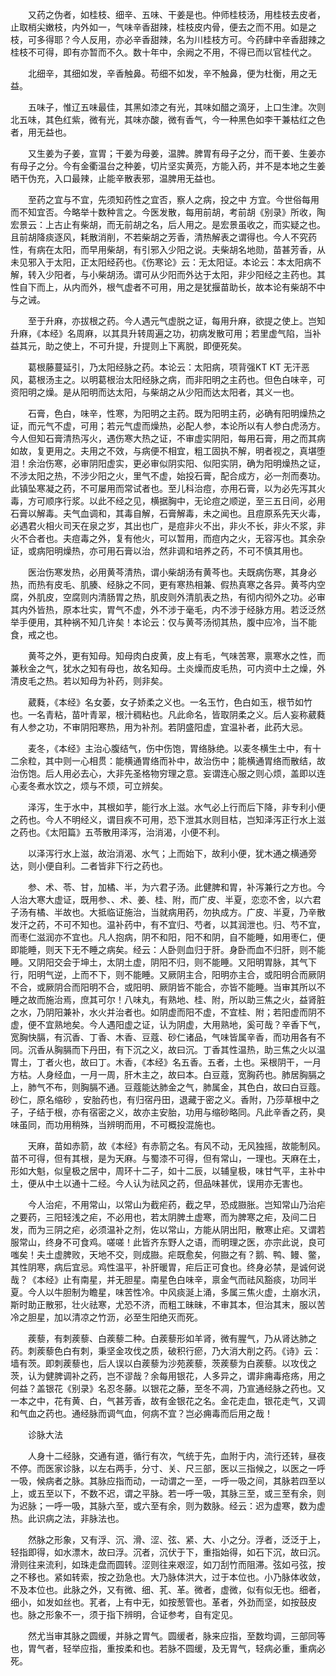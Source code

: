 <!-- { "loadSidebar": true } -->
　　又药之伪者，如桂枝、细辛、五味、干姜是也。仲师桂枝汤，用桂枝去皮者，止取梢尖嫩枝，内外如一，气味辛香甜辣，桂枝皮内骨，便去之而不用。如是之枝，可多得耶？今人反用，亦必辛香甜辣，名为川桂枝方可。今药肆中辛香甜辣之桂枝不可得，即有亦暂而不久。数十年中，余阙之不用，不得已而以官桂代之。

　　北细辛，其细如发，辛香触鼻。苟细不如发，辛不触鼻，便为杜衡，用之无益。

　　五味子，惟辽五味最佳，其黑如漆之有光，其味如醋之滴牙，上口生津。次则北五味，其色红紫，微有光，其味亦酸，微有香气，今一种黑色如李干兼枯红之色者，用无益也。

　　又生姜为子姜，宣胃；干姜为母姜，温脾。脾胃有母子之分，而干姜、生姜亦有母子之分。今有金衢温台之种姜，切片坚实黄亮，方能入药，并不是本地之生姜晒干伪充，入口最辣，止能辛散表邪，温脾用无益也。

　　至药之宜与不宜，先须知药性之宜否，察人之病，投之中 方宜。今世俗每用而不知宜否。今略举十数种言之。今医发散，每用前胡，考前胡《别录》所收，陶宏景云：上古止有柴胡，而无前胡之名，后人用之。是宏景虽收之，而实疑之也。且前胡降痰逐风，耗散消削，不若柴胡之芳香，清热解表之谓得也。今人不究药性，有病在太阳，而早用柴胡，有引邪入少阳之说。夫柴胡名地勋，苗甚芳香，从未见邪入于太阳，正太阳经药也。《伤寒论》云：无太阳证。本论云：本太阳病不解，转入少阳者，与小柴胡汤。谓可从少阳而外达于太阳，非少阳经之主药也。其性自下而上，从内而外，根气虚者不可用，用之是犹揠苗助长，故本论有柴胡不中与之诫。

　　至于升麻，亦拔根之药。今人遇元气虚脱之证，每用升麻，欲提之使上。岂知升麻，《本经》名周麻，以其具升转周遍之功，初病发散可用；若里虚气陷，当补益其元，助之使上，不可升提，升提则上下离脱，即便死矣。

　　葛根藤蔓延引，乃太阳经脉之药。本论云：太阳病，项背强KT KT 无汗恶风，葛根汤主之。以明葛根治太阳经脉之病，而非阳明之主药也。但色白味辛，可资阳明之燥。是从阳明而达太阳，与柴胡之从少阳而达太阳者，其义一也。

　　石膏，色白，味辛，性寒，为阳明之主药。既为阳明主药，必确有阳明燥热之证，而元气不虚，可用；若元气虚而燥热，必配人参，本论所以有人参白虎汤方。今人但知石膏清热泻火，遇伤寒大热之证，不审虚实阴阳，每用石膏，用之而其病如故，复更用之。夫用之不效，与病便不相宜，粗工固执不解，明者视之，真堪堕泪！余治伤寒，必审阴阳虚实，更必审似阴实阳、似阳实阴，确为阳明燥热之证，不涉太阳之热，不涉少阳之火，里气不虚，始投石膏，配合成方，必一剂而奏功。此镇坠寒凝之药，不可屡用而常试者也。至儿科治痘，亦用石膏，以为必先泻其火毒，方可顺序行浆。以此不经之见，横据胸中，无论痘之顺逆，至三五日间，必用石膏以解毒。夫气血调和，其毒自解，石膏解毒，未之闻也。且痘原系先天火毒，必遇君火相火司天在泉之岁，其出也广，是痘非火不出，非火不长，非火不浆，非火不合者也。夫痘毒之外，复有他火，可以暂用，而痘内之火，无容泻也。其余杂证，或病阳明燥热，亦可用石膏以治，然非调和培养之药，不可不慎其用也。

　　医治伤寒发热，必用黄芩清热，谓小柴胡汤有黄芩也。夫既病伤寒，其身必热，而热有皮毛、肌腠、经脉之不同，更有寒热相兼、假热真寒之各异。黄芩内空腐，外肌皮，空腐则内清肠胃之热，肌皮则外清肌表之热，有彻内彻外之功。必审其内外皆热，原本壮实，胃气不虚，外不涉于毫毛，内不涉于经脉方用。若泛泛然举手便用，其种祸不知几许矣！本论云：仅与黄芩汤彻其热，腹中应冷，当不能食，戒之也。

　　黄芩之外，更有知母。知母肉白皮黄，皮上有毛，气味苦寒，禀寒水之性，而兼秋金之气，犹水之知有母也，故名知母。土炎燥而皮毛热，可内资中土之燥，外清皮毛之热。若以知母为补药，则非矣。

　　葳蕤，《本经》名女萎，女子娇柔之义也。一名玉竹，色白如玉，根节如竹也。一名青粘，苗叶青翠，根汁稠粘也。凡此命名，皆取阴柔之义。后人妄称葳蕤有人参之功，不审阴阳寒热，用为补剂。若阴盛阳虚，宜温补者，此药大忌。

　　麦冬，《本经》主治心腹结气，伤中伤饱，胃络脉绝。以麦冬横生土中，有十二余粒，其中则一心相贯：能横通胃络而补中，故治伤中；能横通胃络而散结，故治伤饱。后人用必去心，大非先圣格物穷理之意。妄谓连心服之则心烦，盖即以连心麦冬煮水饮之，烦与不烦，可立辨矣。

　　泽泻，生于水中，其根如芋，能行水上滋。水气必上行而后下降，非专利小便之药也。今人不明经义，谓目疾不可用，恐下泄其水则目枯，岂知泽泻正行水上滋之药也。《太阳篇》五苓散用泽泻，治消渴，小便不利。

　　以泽泻行水上滋，故治消渴、水气；上而始下，故利小便，犹木通之横通旁达，则小便自利。二者皆非下行之药也。

　　参、术、苓、甘，加橘、半，为六君子汤。此健脾和胃，补泻兼行之方也。今人治大寒大虚证，既用参、、术、姜、桂、附，而广皮、半夏，恋恋不舍，以六君子汤有橘、半故也。大抵临证施治，当就病用药，勿执成方。广皮、半夏，乃辛散发汗之药，不可不知也。温补药中，有不宜归、芍者，以其润泄也。归、芍不宜，而枣仁滋润亦不宜也。凡人抱病，阴不和阳，阳不和阴，自不能睡，如用枣仁，便即能睡，则天下无不睡之病矣。经云：人卧则血归于肝。身卧而血不归肝，则不能睡。又阴阳交会于坤土，太阴土虚，阴阳不归，则不能睡。又阳明胃脉，其气下行，阳明气逆，上而不下，则不能睡。又厥阴主合，阳明亦主合，或阳明合而厥阴不合，或厥阴合而阳明不合，或阳明、厥阴皆不能合，亦皆不能睡。当审其所以不睡之故而施治焉，庶其可尔！八味丸，有熟地、桂、附，所以助三焦之火，益肾脏之水，乃阴阳兼补，水火并治者也。如阴虚而阳不虚，不宜桂、附；若阳虚而阴不虚，便不宜熟地矣。今人遇阳虚之证，认为阴虚，大用熟地，奚可哉？辛香下气，宽胸快膈，有沉香、丁香、木香、豆蔻、砂仁诸品，气味皆属辛香，而功用各有不同。沉香从胸膈而下丹田，有下沉之义，故曰沉。丁香其性温热，助三焦之火以温胃土，丁者火也，故曰丁。木香，《本经》名五香。五者，土也。采根阴干，一月方枯。人身经血，一月一周，肝木主之，故曰本。白豆蔻，宽胸药也。肺居胸膈之上，肺气不布，则胸膈不通。豆蔻能达肺金之气，肺属金，其色白，故曰白豆蔻。砂仁，原名缩砂 ，安胎药也，有归宿丹田，退藏于密之义。香附，乃莎草根中之子，子结于根，亦有宿密之义，故亦主安胎，功用与缩砂略同。凡此辛香之药，臭味虽同，而功用稍殊，当辨明而用，不可概投混施也。

　　天麻，苗如赤箭，故《本经》有赤箭之名。有风不动，无风独摇，故能制风。苗不可得，但有其根，是为天麻。与蜀漆不可得，但有常山，一理也。天麻在土，形如大魁，似皇极之居中，周环十二子，如十二辰，以辅皇极，味甘气平，主补中土，便从中土以通十二经。今人认为祛风之药，但品味甚优，误用亦无害也。

　　今人治疟，不用常山，以常山为截疟药，截之早，恐成臌胀。岂知常山乃治疟之要药，三阳轻浅之疟，不必用也，若太阴脾土虚寒，而为脾寒之疟，及间二日发，而为三阴之疟，必须温补之剂，佐以常山，方能从阴出阳，散寒止疟。又谓若服常山，终身不可食鸡。嗟嗟！此皆齐东野人之语，而明理之医，亦宗此说，良可嗤矣！夫土虚脾败，天地不交，则成臌。疟既愈矣，何臌之有？鹅、鸭、鳗、鳖，其性阴寒，病后宜忌。鸡性温平，补肝暖胃，疟后正可食也。终身必禁，是诚何说哉？《本经》止有南星，并无胆星。南星色白味辛，禀金气而祛风豁痰，功同半夏。今人以牛胆制为瞻星，味苦性冷。中风痰涎上涌，多属三焦火虚，土崩水汛，斯时助正散邪，壮火祛寒，尤恐不济，而粗工昧昧，不审其本，但治其末，服以苦冷之胆星，加以清凉之竹沥，必至生阳绝灭而死。

　　蒺藜，有刺蒺藜、白蒺藜二种。白蒺藜形如羊肾，微有腥气，乃从肾达肺之药。刺蒺藜色白有刺，秉坚金攻伐之质，破积行瘀，乃大消大削之药。《诗》云：墙有茨。即刺蒺藜也，后人误以白蒺藜为沙苑蒺藜，茨蒺藜为白蒺藜。以攻伐之茨，认为健脾调补之药，岂不谬哉？余每用银花，人多异之，谓非痈毒疮疡，用之何益？盖银花《别录》名忍冬藤。以银花之藤，至冬不凋，乃宣通经脉之药也。又一本之中，花有黄、白，气甚芳香，故有金银花之名。金花走血，银花走气，又调和气血之药也。通经脉而调气血，何病不宜？岂必痈毒而后用之哉！

　　诊脉大法

　　人身十二经脉，交通有道，循行有次，气统于先，血附于内，流行还转，昼夜不停。而医家诊脉，以左右两手，分寸、关、尺三部，医以三指候之，以医之一呼一吸，候病者之脉。其脉应指而动，一动谓之一至，一呼一吸之间，其脉若四至以上，或五至以下，不数不迟，谓之平脉。若一呼一吸，其脉三至，或三至有余，则为迟脉；一呼一吸，其脉六至，或六至有余，则为数脉。经云：迟为虚寒，数为虚热。此识病之法，非脉法也。

　　然脉之形象，又有浮、沉、滑、涩、弦、紧、大、小之分。浮者，泛泛于上，轻指即得，如水漂木，故曰浮。沉者，沉伏于下，重指始得，如石下沉，故曰沉。滑则往来流利，如珠走盘而圆转。涩则往来艰涩，如刀刮竹而阻滞。弦如弓弦，按之不移也。紧如转索，按之劲急也。大乃脉体洪大，过于本位也。小乃脉体收敛，不及本位也。此脉之外，又有微、细、芤、革。微者，虚微，似有似无也。细者，细小，如发如丝也。芤者，上有中无，如按葱管也。革者，外劲而坚，如按鼓皮也。脉之形象不一，须于指下辨明，合证参考，自有定见。

　　然尤当审其脉之圆缓，并脉之胃气。圆缓者，脉来应指，至数均调，三部同等也，胃气者，轻举应指，重按柔和也。若脉不圆缓，及无胃气，轻病必重，重病必死。


